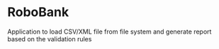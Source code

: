 # RoboBank
Application to load CSV/XML file from file system and generate report based on the validation rules
